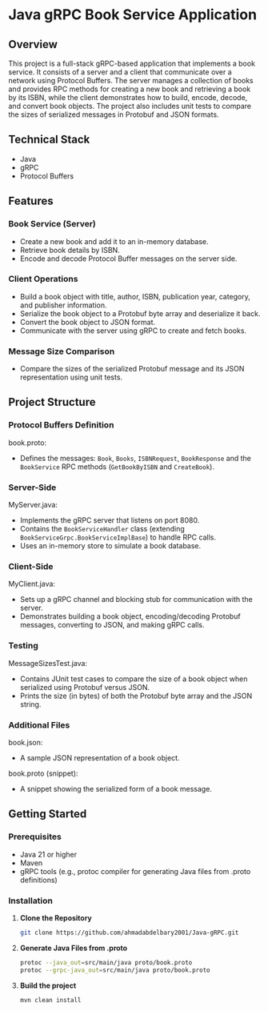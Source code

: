 # Java gRPC Book Service Application

## Overview
This project is a full-stack gRPC-based application that implements a book service. It consists of a server and a client that communicate over a network using Protocol Buffers. The server manages a collection of books and provides RPC methods for creating a new book and retrieving a book by its ISBN, while the client demonstrates how to build, encode, decode, and convert book objects. The project also includes unit tests to compare the sizes of serialized messages in Protobuf and JSON formats.

## Technical Stack
- Java
- gRPC
- Protocol Buffers

## Features

### Book Service (Server)
- Create a new book and add it to an in-memory database.
- Retrieve book details by ISBN.
- Encode and decode Protocol Buffer messages on the server side.

### Client Operations
- Build a book object with title, author, ISBN, publication year, category, and publisher information.
- Serialize the book object to a Protobuf byte array and deserialize it back.
- Convert the book object to JSON format.
- Communicate with the server using gRPC to create and fetch books.

### Message Size Comparison
- Compare the sizes of the serialized Protobuf message and its JSON representation using unit tests.

## Project Structure

### Protocol Buffers Definition
book.proto:
- Defines the messages: `Book`, `Books`, `ISBNRequest`, `BookResponse` and the `BookService` RPC methods (`GetBookByISBN` and `CreateBook`).

### Server-Side
MyServer.java:
- Implements the gRPC server that listens on port 8080.
- Contains the `BookServiceHandler` class (extending `BookServiceGrpc.BookServiceImplBase`) to handle RPC calls.
- Uses an in-memory store to simulate a book database.

### Client-Side
MyClient.java:
- Sets up a gRPC channel and blocking stub for communication with the server.
- Demonstrates building a book object, encoding/decoding Protobuf messages, converting to JSON, and making gRPC calls.

### Testing
MessageSizesTest.java:
- Contains JUnit test cases to compare the size of a book object when serialized using Protobuf versus JSON.
- Prints the size (in bytes) of both the Protobuf byte array and the JSON string.

### Additional Files
book.json:
- A sample JSON representation of a book object.

book.proto (snippet):
- A snippet showing the serialized form of a book message.

## Getting Started

### Prerequisites
- Java 21 or higher
- Maven
- gRPC tools (e.g., protoc compiler for generating Java files from .proto definitions)

### Installation
1. **Clone the Repository**
   ```bash
   git clone https://github.com/ahmadabdelbary2001/Java-gRPC.git
   ```
2. **Generate Java Files from .proto**
   ```bash
   protoc --java_out=src/main/java proto/book.proto
   protoc --grpc-java_out=src/main/java proto/book.proto
   ```
3. **Build the project**
   ```bash
   mvn clean install
   ```
